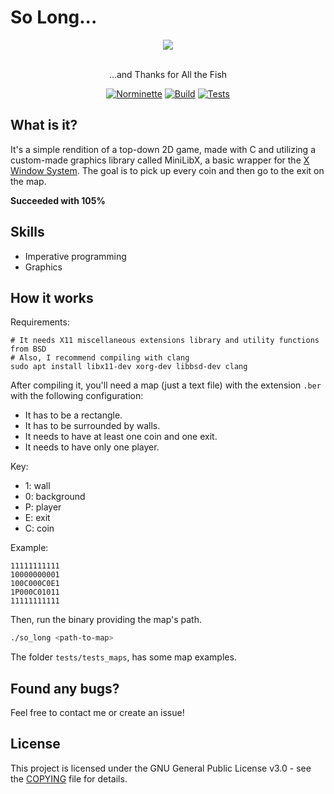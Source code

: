 # So Long...

<div align="center">
  <img src="https://i.imgur.com/WwFiJGM.png"/>
</div>  
<br/>



<div align="center">
<p>...and Thanks for All the Fish</p>
  
[![Norminette](https://github.com/hde-oliv/so_long/actions/workflows/norminette.yml/badge.svg)](https://github.com/hde-oliv/so_long/actions/workflows/norminette.yml)
[![Build](https://github.com/hde-oliv/so_long/actions/workflows/build.yml/badge.svg)](https://github.com/hde-oliv/so_long/actions/workflows/build.yml)
[![Tests](https://github.com/hde-oliv/so_long/actions/workflows/tests.yml/badge.svg)](https://github.com/hde-oliv/so_long/actions/workflows/tests.yml)

</div>

## What is it?
It's a simple rendition of a top-down 2D game, made with C and utilizing a custom-made graphics library called MiniLibX, a basic wrapper for the [X Window System](https://pt.wikipedia.org/wiki/X_Window_System).
The goal is to pick up every coin and then go to the exit on the map.  

**Succeeded with 105%**

## Skills
 - Imperative programming
 - Graphics


## How it works
Requirements:
```shell
# It needs X11 miscellaneous extensions library and utility functions from BSD
# Also, I recommend compiling with clang
sudo apt install libx11-dev xorg-dev libbsd-dev clang
```

After compiling it, you'll need a map (just a text file) with the extension `.ber` with the following configuration:
 - It has to be a rectangle.
 - It has to be surrounded by walls.
 - It needs to have at least one coin and one exit.
 - It needs to have only one player.

Key:
 - 1: wall
 - 0: background
 - P: player
 - E: exit
 - C: coin
 
 Example:
 ```shell
 11111111111
 10000000001
 100C000C0E1
 1P000C01011
 11111111111
 ```

Then, run the binary providing the map's path.
``` sh
./so_long <path-to-map>
```

The folder `tests/tests_maps`, has some map examples.  


## Found any bugs?
Feel free to contact me or create an issue!

## License
This project is licensed under the GNU General Public License v3.0 - see the [COPYING](https://github.com/hde-oliv/so_long/blob/master/COPYING) file for details.


